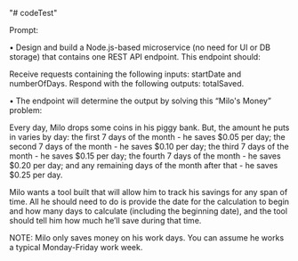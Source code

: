 "# codeTest" 

Prompt:

•           Design and build a Node.js-based microservice (no need for UI or DB storage) that contains one REST API endpoint. This endpoint should:

Receive requests containing the following inputs: startDate and numberOfDays.
Respond with the following outputs: totalSaved.


•           The endpoint will determine the output by solving this “Milo's Money” problem:

Every day, Milo drops some coins in his piggy bank. But, the amount he puts in varies by day: the first 7 days of the month -  he saves $0.05 per day; the second 7 days of the month - he saves $0.10 per day; the third 7 days of the month - he saves $0.15 per day; the fourth 7 days of the month - he saves $0.20 per day; and any remaining days of the month after that - he saves $0.25 per day.

Milo wants a tool built that will allow him to track his savings for any span of time. All he should need to do is provide the date for the calculation to begin and how many days to calculate (including the beginning date), and the tool should tell him how much he’ll save during that time.

NOTE: Milo only saves money on his work days. You can assume he works a typical Monday-Friday work week.
